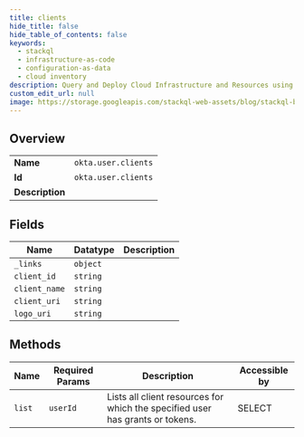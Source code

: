 ```yaml
---
title: clients
hide_title: false
hide_table_of_contents: false
keywords:
  - stackql
  - infrastructure-as-code
  - configuration-as-data
  - cloud inventory
description: Query and Deploy Cloud Infrastructure and Resources using SQL
custom_edit_url: null
image: https://storage.googleapis.com/stackql-web-assets/blog/stackql-blog-post-featured-image.png
---
```

  
    

## Overview
<table><tbody>
<tr><td><b>Name</b></td><td><code>okta.user.clients</code></td></tr>
<tr><td><b>Id</b></td><td><code>okta.user.clients</code></td></tr>
<tr><td><b>Description</b></td><td></td></tr>
</tbody></table>

## Fields
| Name | Datatype | Description |
| ---- | -------- | ----------- |
| `_links` | `object` |  |
| `client_id` | `string` |  |
| `client_name` | `string` |  |
| `client_uri` | `string` |  |
| `logo_uri` | `string` |  |
## Methods
| Name | Required Params | Description | Accessible by |
| ---- | --------------- | ----------- | ------------- |
| `list` | `userId` | Lists all client resources for which the specified user has grants or tokens. | SELECT |
